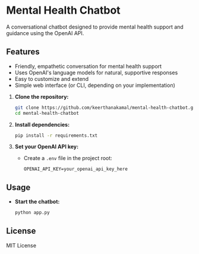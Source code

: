 # Mental Health Chatbot

A conversational chatbot designed to provide mental health support and guidance using the OpenAI API.

## Features

- Friendly, empathetic conversation for mental health support
- Uses OpenAI's language models for natural, supportive responses
- Easy to customize and extend
- Simple web interface (or CLI, depending on your implementation)



1. **Clone the repository:**
   ```bash
   git clone https://github.com/keerthanakamal/mental-health-chatbot.git
   cd mental-health-chatbot
   ```

2. **Install dependencies:**
   
   ```bash
   pip install -r requirements.txt
   ```

3. **Set your OpenAI API key:**
   - Create a `.env` file in the project root:
     ```
     OPENAI_API_KEY=your_openai_api_key_here
     ```

## Usage

- **Start the chatbot:**
  
  ```bash
  python app.py
  ```




## License

MIT License

